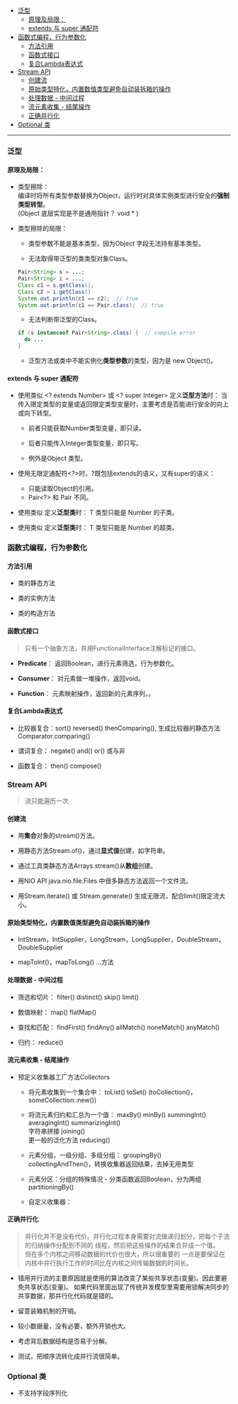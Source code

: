
<!-- vim-markdown-toc GFM -->

- [泛型](#泛型)
  - [原理及局限：](#原理及局限)
  - [extends 与 super 通配符](#extends-与-super-通配符)
- [函数式编程，行为参数化](#函数式编程行为参数化)
  - [方法引用](#方法引用)
  - [函数式接口](#函数式接口)
  - [复合Lambda表达式](#复合lambda表达式)
- [Stream API](#stream-api)
  - [创建流](#创建流)
  - [原始类型特化，内置数值类型避免自动装拆箱的操作](#原始类型特化内置数值类型避免自动装拆箱的操作)
  - [处理数据 - 中间过程](#处理数据---中间过程)
  - [流元素收集 - 结尾操作](#流元素收集---结尾操作)
  - [正确并行化](#正确并行化)
- [Optional 类](#optional-类)

<!-- vim-markdown-toc -->

---


### 泛型


#### 原理及局限：

- 类型擦除：  
  编译时将所有类型参数替换为Object，运行时对具体实例类型进行安全的**强制类型转型**。  
  (Object 底层实现是不是通用指针？ void \* )

- 类型擦除的局限： 
  - 类型参数不能是基本类型，因为Object 字段无法持有基本类型。

  - 无法取得带泛型的类类型对象Class。

  ``` java
  Pair<String> s = ...; 
  Pair<String> i = ...; 
  Class c1 = s.getClass();
  Class c2 = i.getClass()
  System.out.println(c1 == c2);  // true
  System.out.println(c1 == Pair.class);  // true
  ```
  - 无法判断带泛型的Class。

  ``` java
  if (s instanceof Pair<String>.class) {  // compile error
    do ...
  }
  ```

  - 泛型方法或类中不能实例化**类型参数**的类型，因为是 new Object()。


#### extends 与 super 通配符

- 使用类似 <? extends Number> 或 <? super Integer> 定义**泛型方法**时：
  当传入限定类型的变量或返回限定类型变量时，主要考虑是否能进行安全的向上或向下转型。  
  - 前者只能获取Number类型变量，即只读。  

  - 后者只能传入Integer类型变量，即只写。

  - 例外是Object 类型。

- 使用无限定通配符<?>时，?既包括extends的语义，又有super的语义：
  - 只能读取Object的引用。
  - Pair<?> 和 Pair 不同。

- 使用类似<T extends Number> 定义**泛型类**时：
  T 类型只能是 Number 的子类。

- 使用类似<T super Number> 定义**泛型类**时：
  T 类型只能是 Number 的超类。



### 函数式编程，行为参数化


#### 方法引用
- 类的静态方法

- 类的实例方法

- 类的构造方法


#### 函数式接口
> 只有一个抽象方法，并用FunctionalInterface注解标记的接口。

- **Predicate**： 返回Boolean，进行元素筛选，行为参数化。

- **Consumer**： 对元素做一堆操作，返回void。

- **Function**： 元素映射操作，返回新的元素序列，。


#### 复合Lambda表达式
- 比较器复合：sort() reversed() thenComparing(), 生成比较器的静态方法Comparator.comparing()

- 谓词复合： negate() and() or() 或与非

- 函数复合： then() compose()



### Stream API

> 流只能遍历一次


#### 创建流
- 用**集合**对象的stream()方法。

- 用静态方法Stream.of()，通过**显式值**创建，如字符串。

- 通过工具类静态方法Arrays.stream()从**数组**创建。

- 用NIO API java.nio.file.Files 中很多静态方法返回一个文件流。

- 用Stream.iterate() 或 Stream.generate() 生成无限流，配合limit()限定流大小。


#### 原始类型特化，内置数值类型避免自动装拆箱的操作
- IntStream，IntSupplier，LongStream，LongSupplier，DoubleStream，DoubleSupplier 

- mapToInt()，mapToLong() ...方法


#### 处理数据 - 中间过程
- 筛选和切片： filter() distinct() skip() limit()

- 数值映射： map() flatMap()

- 查找和匹配： findFirst() findAny() allMatch() noneMatch() anyMatch()

- 归约： reduce()


#### 流元素收集 - 结尾操作
- 预定义收集器工厂方法Collectors
  - 将元素收集到一个集合中：
    toList() toSet() (toCollection()，someCollection::new())

  - 将流元素归约和汇总为一个值： 
    maxBy() minBy() summingInt() averagingInt() summarizingInt()  
    字符串拼接 joining()  
    更一般的泛化方法 reducing()  
  
  - 元素分组，一级分组、多级分组：
    groupingBy()  
    collectingAndThen()，转换收集器返回结果，去掉无用类型
    
  - 元素分区：分组的特殊情况 - 分类函数返回Boolean，分为两组
    partitioningBy()

  - 自定义收集器：


#### 正确并行化
> 并行化并不是没有代价。并行化过程本身需要对流做递归划分，把每个子流的归纳操作分配到不同的
  线程，然后把这些操作的结果合并成一个值。  
  但在多个内核之间移动数据的代价也很大，所以很重要的
  一点是要保证在内核中并行执行工作的时间比在内核之间传输数据的时间长。

- 错用并行流的主要原因就是使用的算法改变了某些共享状态(变量)。因此要避免共享状态(变量)。
  如果代码里面出现了传统并发模型里需要用锁解决同步的共享数据，那并行化代码就是错的。

- 留意装箱机制的开销。

- 较小数据量，没有必要，额外开销也大。

- 考虑背后数据结构是否易于分解。

- 测试，把顺序流转化成并行流很简单。


### Optional 类
- 不支持字段序列化

